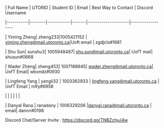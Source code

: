 | Full Name | UTORID | Student ID | Email | Best Way to Contact | Discord Username

|-----------|--------|------------|-------|---------------------|------------------

| Yiming Zheng| zheng233|1005421152 | yiming.zheng@mail.utoronto.ca|Uoft email | zgdjcls#1681

| Shu Sun| sunshu3| 1005948487| shu.sun@mail.utoronto.ca| UofT mail| shusun#0668

| Wader Zheng| zheng453| 1007188945| wader.zheng@mail.utoronto.ca| UofT Email| wbondz#0930

| Lingfeng Yang | yangli32 | 1003362933 | lingfeng.yang@mail.utoronto.ca | UofT Email | mlfy#6958 

| | | | | |

| Danyal Rana | ranadany | 1006329206 |danyal.rana@mail.utoronto.ca | email| dannn#0198 

Discord Chat/Server Invite : https://discord.gg/TNBZchyJ4w
